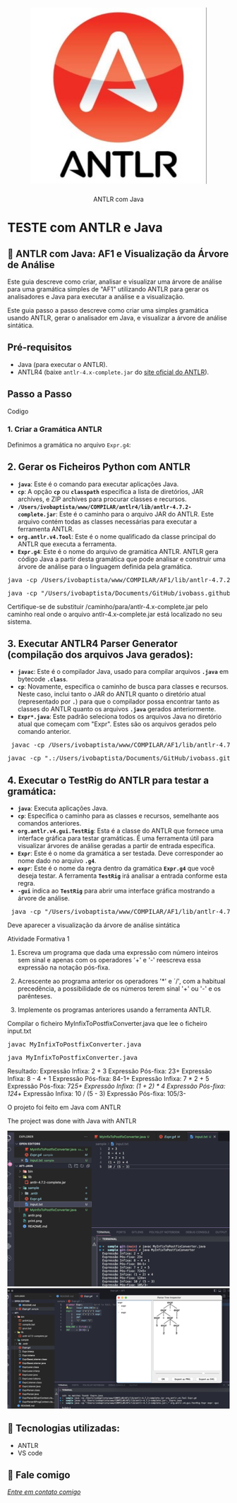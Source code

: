<h1 align="center">
    <img width="400" src="antlr.png" />
</h1>


<p align="center">
ANTLR com Java

# TESTE com ANTLR e Java
    

</p>

📌 ANTLR com Java: AF1 e Visualização da Árvore de Análise
------------------
Este guia descreve como criar, analisar e visualizar uma árvore de análise para uma gramática simples de "AF1" utilizando ANTLR para gerar os analisadores e Java para executar a análise e a visualização.

Este guia passo a passo descreve como criar uma simples gramática usando ANTLR, gerar o analisador em Java, e visualizar a árvore de análise sintática.

## Pré-requisitos

- Java (para executar o ANTLR).
- ANTLR4 (baixe `antlr-4.x-complete.jar` do [site oficial do ANTLR](https://www.antlr.org/)).

## Passo a Passo

Codigo 

### 1. Criar a Gramática ANTLR

Definimos a gramática no arquivo `Expr.g4`:
 
## 2. Gerar os Ficheiros Python com ANTLR

- **`java`**: Este é o comando para executar aplicações Java.
- **`cp`**: A opção **`cp`** ou **`classpath`** especifica a lista de diretórios, JAR archives, e ZIP archives para procurar classes e recursos.
- **`/Users/ivobaptista/www/COMPILAR/antlr4/lib/antlr-4.7.2-complete.jar`**: Este é o caminho para o arquivo JAR do ANTLR. Este arquivo contém todas as classes necessárias para executar a ferramenta ANTLR.
- **`org.antlr.v4.Tool`**: Este é o nome qualificado da classe principal do ANTLR que executa a ferramenta.
- **`Expr.g4`**: Este é o nome do arquivo de gramática ANTLR. ANTLR gera código Java a partir desta gramática que pode analisar e construir uma árvore de análise para o linguagem definida pela gramática.

<pre>java -cp /Users/ivobaptista/www/COMPILAR/AF1/lib/antlr-4.7.2-complete.jar org.antlr.v4.Tool Expr.g4</pre>
<pre>java -cp "/Users/ivobaptista/Documents/GitHub/ivobass.github.io/AF1-Java/lib/antlr-4.7.2-complete.jar" org.antlr.v4.Tool -visitor -o . Expr.g4</pre>

Certifique-se de substituir /caminho/para/antlr-4.x-complete.jar pelo caminho real onde o arquivo antlr-4.x-complete.jar está localizado no seu sistema.

## 3. Executar ANTLR4 Parser Generator (compilação dos arquivos Java gerados):

- **`javac`**: Este é o compilador Java, usado para compilar arquivos **`.java`** em bytecode **`.class`**.
- **`cp`**: Novamente, especifica o caminho de busca para classes e recursos. Neste caso, inclui tanto o JAR do ANTLR quanto o diretório atual (representado por **`.`**) para que o compilador possa encontrar tanto as classes do ANTLR quanto os arquivos **`.java`** gerados anteriormente.
- **`Expr*.java`**: Este padrão seleciona todos os arquivos Java no diretório atual que começam com "Expr". Estes são os arquivos gerados pelo comando anterior.

<pre> javac -cp /Users/ivobaptista/www/COMPILAR/AF1/lib/antlr-4.7.2-complete.jar:. Expr*.java </pre>
<pre>javac -cp ".:/Users/ivobaptista/Documents/GitHub/ivobass.github.io/AF1-Java/lib/antlr-4.7.2-complete.jar" *.java</pre>

## 4. Executar o TestRig do ANTLR para testar a gramática:

- **`java`**: Executa aplicações Java.
- **`cp`**: Especifica o caminho para as classes e recursos, semelhante aos comandos anteriores.
- **`org.antlr.v4.gui.TestRig`**: Esta é a classe do ANTLR que fornece uma interface gráfica para testar gramáticas. É uma ferramenta útil para visualizar árvores de análise geradas a partir de entrada específica.
- **`Expr`**: Este é o nome da gramática a ser testada. Deve corresponder ao nome dado no arquivo **`.g4`**.
- **`expr`**: Este é o nome da regra dentro da gramática **`Expr.g4`** que você deseja testar. A ferramenta **`TestRig`** irá analisar a entrada conforme esta regra.
- **`-gui`** indica ao **`TestRig`** para abrir uma interface gráfica mostrando a árvore de análise.

<pre> java -cp "/Users/ivobaptista/www/COMPILAR/AF1/lib/antlr-4.7.2-complete.jar:." org.antlr.v4.gui.TestRig Expr expr -gui </pre>

Deve aparecer a visualização da árvore de análise sintática

Atividade Formativa 1
1. Escreva um programa que dada uma expressão com número inteiros sem sinal e apenas com os operadores '+' e '-' reescreva essa expressão na notação pós-fixa.

2. Acrescente ao programa anterior os operadores '*' e ´/', com a habitual precedência, a possibilidade de os números terem sinal '+' ou '-' e os parênteses.

3. Implemente os programas anteriores usando a ferramenta ANTLR.

Compilar o ficheiro MyInfixToPostfixConverter.java que lee o ficheiro input.txt

<pre>javac MyInfixToPostfixConverter.java</pre>
<pre>java MyInfixToPostfixConverter.java</pre>

Resultado: 
Expressão Infixa: 2 + 3
Expressão Pós-fixa: 23+
Expressão Infixa: 8 - 4 + 1
Expressão Pós-fixa: 84-1+
Expressão Infixa: 7 * 2 + 5
Expressão Pós-fixa: 72*5+
Expressão Infixa: (1 + 2) * 4
Expressão Pós-fixa: 124*+
Expressão Infixa: 10 / (5 - 3)
Expressão Pós-fixa: 105/3-



O projeto foi feito em Java com ANTLR


The project was done with Java with ANTLR


<img src="print.png" alt="page-home">

<img src="print2.png" alt="page-home">

🔧 Tecnologias utilizadas:
------------------

- ANTLR 
- VS code

💬 Fale comigo
------------------
[*Entre em contato comigo*](https://www.linkedin.com/in/ivo-baptista-3712144/)

